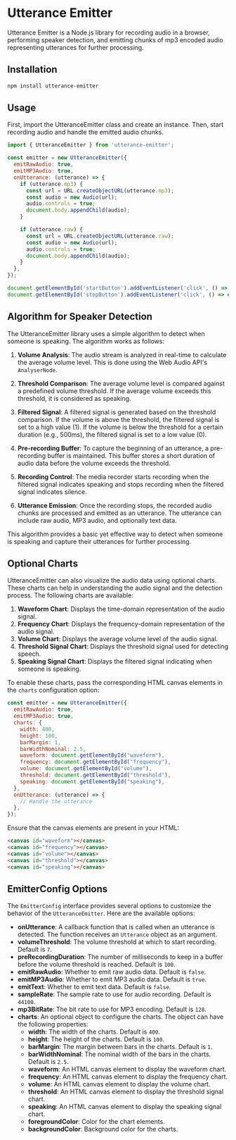 # Utterance Emitter

Utterance Emitter is a Node.js library for recording audio in a browser, performing speaker detection, and emitting chunks of mp3 encoded audio representing utterances for further processing.

## Installation

```sh
npm install utterance-emitter
```

## Usage
First, import the UtteranceEmitter class and create an instance. Then, start recording audio and handle the emitted audio chunks.

```javascript
import { UtteranceEmitter } from 'utterance-emitter';

const emitter = new UtteranceEmitter({
  emitRawAudio: true,
  emitMP3Audio: true,
  onUtterance: (utterance) => {
    if (utterance.mp3) {
      const url = URL.createObjectURL(utterance.mp3);
      const audio = new Audio(url);
      audio.controls = true;
      document.body.appendChild(audio);
    }

    if (utterance.raw) {
      const url = URL.createObjectURL(utterance.raw);
      const audio = new Audio(url);
      audio.controls = true;
      document.body.appendChild(audio);
    }
  },
});

document.getElementById('startButton').addEventListener('click', () => emitter.start());
document.getElementById('stopButton').addEventListener('click', () => emitter.stop());
```

## Algorithm for Speaker Detection

The UtteranceEmitter library uses a simple algorithm to detect when someone is speaking. The algorithm works as follows:

1. **Volume Analysis**: The audio stream is analyzed in real-time to calculate the average volume level. This is done using the Web Audio API's `AnalyserNode`.

2. **Threshold Comparison**: The average volume level is compared against a predefined volume threshold. If the average volume exceeds this threshold, it is considered as speaking.

3. **Filtered Signal**: A filtered signal is generated based on the threshold comparison. If the volume is above the threshold, the filtered signal is set to a high value (1). If the volume is below the threshold for a certain duration (e.g., 500ms), the filtered signal is set to a low value (0).

4. **Pre-recording Buffer**: To capture the beginning of an utterance, a pre-recording buffer is maintained. This buffer stores a short duration of audio data before the volume exceeds the threshold.

5. **Recording Control**: The media recorder starts recording when the filtered signal indicates speaking and stops recording when the filtered signal indicates silence.

6. **Utterance Emission**: Once the recording stops, the recorded audio chunks are processed and emitted as an utterance. The utterance can include raw audio, MP3 audio, and optionally text data.

This algorithm provides a basic yet effective way to detect when someone is speaking and capture their utterances for further processing.

## Optional Charts

UtteranceEmitter can also visualize the audio data using optional charts. These charts can help in understanding the audio signal and the detection process. The following charts are available:

1. **Waveform Chart**: Displays the time-domain representation of the audio signal.
2. **Frequency Chart**: Displays the frequency-domain representation of the audio signal.
3. **Volume Chart**: Displays the average volume level of the audio signal.
4. **Threshold Signal Chart**: Displays the threshold signal used for detecting speech.
5. **Speaking Signal Chart**: Displays the filtered signal indicating when someone is speaking.

To enable these charts, pass the corresponding HTML canvas elements in the `charts` configuration option:

```javascript
const emitter = new UtteranceEmitter({
  emitRawAudio: true,
  emitMP3Audio: true,
  charts: {
    width: 400,
    height: 100,
    barMargin: 1,
    barWidthNominal: 2.5,
    waveform: document.getElementById("waveform"),
    frequency: document.getElementById("frequency"),
    volume: document.getElementById("volume"),
    threshold: document.getElementById("threshold"),
    speaking: document.getElementById("speaking"),
  },
  onUtterance: (utterance) => {
    // Handle the utterance
  },
});
```

Ensure that the canvas elements are present in your HTML:

```html
<canvas id="waveform"></canvas>
<canvas id="frequency"></canvas>
<canvas id="volume"></canvas>
<canvas id="threshold"></canvas>
<canvas id="speaking"></canvas>
```

## EmitterConfig Options

The `EmitterConfig` interface provides several options to customize the behavior of the `UtteranceEmitter`. Here are the available options:

- **onUtterance**: A callback function that is called when an utterance is detected. The function receives an `Utterance` object as an argument.
- **volumeThreshold**: The volume threshold at which to start recording. Default is `7`.
- **preRecordingDuration**: The number of milliseconds to keep in a buffer before the volume threshold is reached. Default is `100`.
- **emitRawAudio**: Whether to emit raw audio data. Default is `false`.
- **emitMP3Audio**: Whether to emit MP3 audio data. Default is `true`.
- **emitText**: Whether to emit text data. Default is `false`.
- **sampleRate**: The sample rate to use for audio recording. Default is `44100`.
- **mp3BitRate**: The bit rate to use for MP3 encoding. Default is `128`.
- **charts**: An optional object to configure the charts. The object can have the following properties:
  - **width**: The width of the charts. Default is `400`.
  - **height**: The height of the charts. Default is `100`.
  - **barMargin**: The margin between bars in the charts. Default is `1`.
  - **barWidthNominal**: The nominal width of the bars in the charts. Default is `2.5`.
  - **waveform**: An HTML canvas element to display the waveform chart.
  - **frequency**: An HTML canvas element to display the frequency chart.
  - **volume**: An HTML canvas element to display the volume chart.
  - **threshold**: An HTML canvas element to display the threshold signal chart.
  - **speaking**: An HTML canvas element to display the speaking signal chart.
  - **foregroundColor**: Color for the chart elements.
  - **backgroundColor**: Background color for the charts.